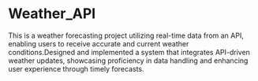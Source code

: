 # Weather_API

This is a weather forecasting project utilizing real-time data from an API, enabling users to receive accurate
and current weather conditions.Designed and implemented a system that integrates API-driven weather updates, showcasing proficiency in data
handling and enhancing user experience through timely forecasts.
